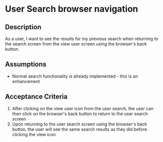 # User Search browser navigation

## Description

As a user, I want to see the results for my previous search when returning to the search screen from the view user screen using the browser's back button.

## Assumptions

* Normal search functionality is already implemented - this is an enhancement

## Acceptance Criteria 

1. After clicking on the view user icon from the user search, the user can then click on the browser's back button to return to the user search screen 
2. Upon returning to the user search screen using the browser's back button, the user will see the same search results as they did before clicking the view icon
